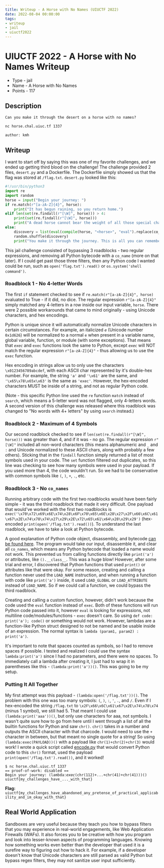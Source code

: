```yaml
---
title: Writeup - A Horse with No Names (UIUCTF 2022)
date: 2022-08-04 00:00:00
tags: 
- writeup
- jail
- uiuctf2022
---
```


# UIUCTF 2022 - A Horse with No Names Writeup
- Type - jail
- Name - A Horse with No Names
- Points - 117

## Description
```markdown
Can you make it through the desert on a horse with no names?

nc horse.chal.uiuc.tf 1337

author: kmh
```

## Writeup
I want to start off by saying this was one of my favorite challenges, and we ended up getting third blood on the challenge! The challenge provided 2 files, `desert.py` and a Dockerfile. The Dockerfile simply showed us that the flag was stored at `/flag.txt`. `desert.py` looked like this:

```python
#!/usr/bin/python3
import re
import random
horse = input("Begin your journey: ")
if re.match(r"[a-zA-Z]{4}", horse):
    print("It has begun raining, so you return home.")
elif len(set(re.findall(r"[\W]", horse))) > 4:
    print(set(re.findall(r"[\W]", horse)))
    print("A dead horse cannot bear the weight of all those special characters.")
else:
    discovery = list(eval(compile(horse, "<horse>", "eval").replace(co_names=())))
    random.shuffle(discovery)
    print("You make it through the journey. This is all you can remember:", discovery)
```

This jail challenge consisted of bypassing 3 roadblocks - two regular expressions, and removing all Python bytecode with a `co_name` (more on that later). If I could get past those three filters, then any Python code I wanted could be run, such as `open('flag.txt').read()` or `os.system('shell command')`. 

### Roadblock 1 - No 4-letter Words
The first `if` statement checked to see if `re.match(r"[a-zA-Z]{4}", horse)` evaluated to True - if it did, no dice. The regular expression `r"[a-zA-Z]{4}"` simply matched any 4-letters in a row inside our input variable, `horse`. There were 2 possible workarounds that came to mind originally - using Unicode characters, and hex encodings. 

Python is unique since it will automatically normalize Unicode characters in certain circumstances. For example, an italicized `𝘦` (Unicode number `0x1d626`) will be normalized to a normal `e` when present in a variable name, global variable, function, or module (with some exceptions). That means that `𝘦𝘹𝘦𝘤` and `exec` functions look the same to Python, except `𝘦𝘹𝘦𝘤` will NOT match the regular expression `r"[a-zA-Z]{4}"` - thus allowing us to use the `exec` function. 

Hex encoding in strings allow us to only use the characters `\x0123456789abcdef`, with each ASCII char represented by it's double-hex number. For example, the string `'a'` and `'\x61'` are the same, and `'\x65\x78\x65x\x63'` is the same as `'exec'`. However, the hex-encoded characters MUST be inside of a string, and not as regular Python code.

(Note - this specific Python line used the `re` function `match` instead of `search`, which means a 5-letter word was not flagged, only 4-letters words. A second version of this challenge was released where this roadblock was changed to "No words with 4+ letters" by using `search` instead.)

### Roadblock 2 - Maximum of 4 Symbols
Our second roadblock checked to see if `len(set(re.findall(r"[\W]", horse)))` was greater than 4, and if it was - no go. The regular expression `r"[\W]"` included all non-word characters (this means alphanumeric and `_` and `:` and Unicode normalized to these ASCII chars, along with probably a few others). Sticking that in the `findall` function simply returned a list of most symbols used in your code. The `set` function filtered out duplicates, so this line was checking to see how many symbols were used in your payload. If you used more than 4, the code wouldn't run. So we had to be conservative with common symbols like `(`, `)`, `+`, `.`, etc.

### Roadblock 3 - No `co_names`
Running arbitrary code with the first two roadblocks would have been fairly simple - it was the third roadblock that made it very difficult. One payload that would've worked with the first two roadblocks is `𝘦𝘹𝘦𝘤('\x70\x72\x69\x6E\x74\x28\x6F\x70\x65\x6E\x28\x27\x2F\x66\x6C\x61\x67\x2E\x74\x78\x74\x27\x29\x2E\x72\x65\x61\x64\x28\x29\x29')` (hex-encoded `print(open('/flag.txt').read())`). To understand the last roadblock, we have to take a look at Python bytecode. 

A good explanation of Python code object, disassembly, and bytecode [can be found here](https://towardsdatascience.com/understanding-python-bytecode-e7edaae8734d). The program would take our input, disassemble it, and clear all `co_names`, which means any Python bytecode that loaded a name would not work. This prevented us from calling functions directly like `print('a')` or attributes, like `().__class__`. This was a huge blow! However, after some trial and error, I discovered that Python functions that used `print()` or attributes like that were okay. For some reason, creating and calling a function never used the `LOAD_NAME` instruction, and when running a function with code like `print('a')` inside, it used `LOAD_GLOBAL` or `LOAD_ATTRIBUTE` instead of `LOAD_NAME`. So if we could call a function, we could bypass the third roadblock.

Creating and calling a custom function, however, didn't work because the code used the `eval` function instead of `exec`. Both of these functions will run Python code passed into it, however `eval` is looking for expressions, not multiline code/modules/functions - `exec` doesn't care. So using `def code: print('a'); code()` or something would not work. However, lambdas are a function-like Python struct designed to not be named and be usable inside of an expression. The normal syntax is `lambda (param1, param2) : print('a')`.

It's important to note that spaces counted as symbols, so I had to remove spaces if possible. I tested and realized I could use the syntax `lambda:print('a')` since I had no parameters, and there were no spaces. To immediately call a lambda after creating it, I just had to wrap it in parentheses like this - `(lambda:print('a'))()`. This was going to be my setup.

### Putting It All Together
My first attempt was this payload - `(lambda:open('/flag.txt'))()`. The problem with this one was too many symbols: `(`, `)`, `:`, `'`, `.`, and `/`. Even if I hex-encoded the string `/flag.txt` to `\x2F\x66\x6C\x61\x67\x2E\x74\x78\x74` (minus 1 symbol), we still had 5. That meant I could use `(lambda:print('aaa'))()`, but only use characters for aaa, not symbols. I wasn't quite sure how to go from here until I went through a list of all the builtin functions for Python and saw `chr()`. `chr()` takes in a number and outputs the ASCII character with that charcode. I would need to use the `+` character in between, but that meant no single quote for a string! So using `(lambda:exec(PAYLOAD))()` with a payload like `chr(1)+chr(2)+chr(3)` would work! I wrote a quick script called [encode.py](/static/uiuctf-horsewithnonames/encode.py) that would convert Python code to this `chr()` format, used the payload `print(open('/flag.txt').read())`, and it worked!

```
$ nc horse.chal.uiuc.tf 1337
== proof-of-work: disabled ==
Begin your journey: (lambda:𝘦𝘹𝘦𝘤(chr(112)+...+chr(41)+chr(41)))()
uiuctf{my_challenges_have_..._with_that}
```

**Flag:** `uiuctf{my_challenges_have_abandoned_any_pretense_of_practical_applicability_and_im_okay_with_that}`

## Real World Application
Sandboxes are very useful because they teach you how to bypass filters that you may experience in real-world engagements, like Web Application Firewalls (WAFs). It also forces you to be creative with how you program and look into lesser-known aspects of programming languages. Knowing how something works even better than the developer that used it is a surefire way to figuring out how to hack it. For example, if a developer doesn't know that Unicode characters are still parsed as valid Python but bypass regex filters, they may not sanitize user input sufficiently. 